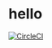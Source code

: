 # hello
[![CircleCI](https://circleci.com/gh/hafeez-syed/hello.svg?style=svg)](https://circleci.com/gh/hafeez-syed/hello)

